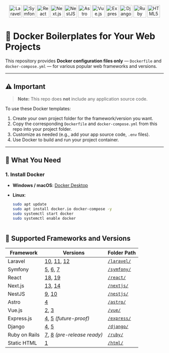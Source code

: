 <p align="center">
    <img src="https://cdn.simpleicons.org/laravel/FF2D20" alt="Laravel" width="40" />
      <img src="https://cdn.simpleicons.org/symfony/FFFFFF" alt="Symfony" width="40" />
      <img src="https://cdn.simpleicons.org/react/61DAFB" alt="React" width="40" />
      <img src="https://cdn.simpleicons.org/nextdotjs/FFFFFF" alt="Next.js" width="40" />
      <img src="https://cdn.simpleicons.org/nestjs/E0234E" alt="NestJS" width="40" />
      <img src="https://cdn.simpleicons.org/astro/FF5D01" alt="Astro" width="40" />
      <img src="https://cdn.simpleicons.org/vuedotjs/4FC08D" alt="Vue.js" width="40" />
      <img src="https://cdn.simpleicons.org/express/FFFFFF" alt="Express.js" width="40" />
      <img src="https://cdn.simpleicons.org/django/092E20" alt="Django" width="40" />
      <img src="https://cdn.simpleicons.org/rubyonrails/CC0000" alt="Ruby on Rails" width="40" />
      <img src="https://cdn.simpleicons.org/html5/E34F26" alt="HTML5" width="40" />
</p>

# 🚀 Docker Boilerplates for Your Web Projects

This repository provides **Docker configuration files only** — `Dockerfile` and `docker-compose.yml` — for various popular web frameworks and versions.

---

## ⚠️ Important

> **Note:** This repo does **not** include any application source code.

To use these Docker templates:

1. Create your own project folder for the framework/version you want.
2. Copy the corresponding `Dockerfile` and `docker-compose.yml` from this repo into your project folder.
3. Customize as needed (e.g., add your app source code, `.env` files).
4. Use Docker to build and run your project container.

---

## 🐳 What You Need

### 1. Install Docker

- **Windows / macOS**: [Docker Desktop](https://www.docker.com/products/docker-desktop)
- **Linux**:

  ```bash
  sudo apt update
  sudo apt install docker.io docker-compose -y
  sudo systemctl start docker
  sudo systemctl enable docker



## 📂 Supported Frameworks and Versions

| Framework     | Versions                                   | Folder Path            |
|---------------|--------------------------------------------|------------------------|
| Laravel       | [10](laravel/10), [11](laravel/11), [12](laravel/12) | [`/laravel/`](laravel)     |
| Symfony       | [5](symfony/5), [6](symfony/6), [7](symfony/7)       | [`/symfony/`](symfony)     |
| React         | [18](react/18), [19](react/19)                     | [`/react/`](react)         |
| Next.js       | [13](nextjs/13), [14](nextjs/14)                   | [`/nextjs/`](nextjs)       |
| NestJS        | [9](nestjs/9), [10](nestjs/10)                     | [`/nestjs/`](nestjs)       |
| Astro         | [4](astro/4)                                      | [`/astro/`](astro)         |
| Vue.js        | [2](vue/2), [3](vue/3)                            | [`/vue/`](vue)             |
| Express.js    | [4](express/4), [5](express/5) *(future-proof)*   | [`/express/`](express)     |
| Django        | [4](django/4), [5](django/5)                      | [`/django/`](django)       |
| Ruby on Rails | [7](ruby/7), [8](ruby/8) *(pre-release ready)*  | [`/ruby/`](ruby)         |
| Static HTML    | [1](html)                                 | [`/html/`](html)           |




